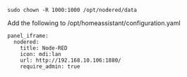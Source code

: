 ```
sudo chown -R 1000:1000 /opt/nodered/data
```

Add the following to /opt/homeassistant/configuration.yaml
```
panel_iframe:
  nodered:
    title: Node-RED
    icon: mdi:lan
    url: http://192.168.10.106:1880/
    require_admin: true
```
